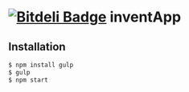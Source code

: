 [![Bitdeli Badge](https://d2weczhvl823v0.cloudfront.net/Wooleners/angularpro/trend.png)](https://bitdeli.com/free "Bitdeli Badge")
inventApp
========

Installation
--------------

```bash
$ npm install gulp
$ gulp
$ npm start
```



